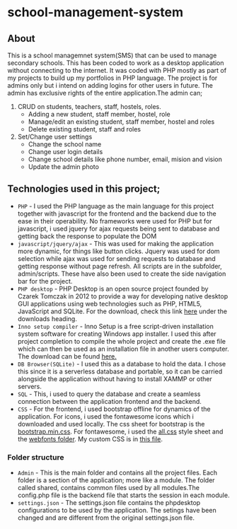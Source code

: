 # school-management-system
## About
This is a school managemnet system(SMS) that can be used to manage secondary schools. This has been coded to work as a desktop application without connecting to the internet. It was coded with PHP mostly as part of my projects to build up my portfolios
in PHP language. The project is for admins only but i intend on adding logins for other users in future. The admin has exclusive rights of the entire application.The admin can;
1.  CRUD on students, teachers, staff, hostels, roles.
    * Adding a new student, staff member, hostel, role
    * Manage/edit an existing student, staff member, hostel and roles
    * Delete existing student, staff and roles
2.  Set/Change user settings
    * Change the school name
    * Change user login details
    * Change school details like phone number, email, mision and vision
    * Update the admin photo

## Technologies used in this project;
* `PHP` - I used the PHP language as the main language for this project together with javascript for the frontend and the backend due to the ease in their operability. No frameworks were used for PHP but for javascript, i used jquery for ajax requests being sent to database and getting back the response to populate the DOM
* `javascript/jquery/ajax` - This was used for making the application more dynamic, for things like button clicks. Jquery was used for dom selection while ajax was used for sending requests to database and getting response without page refresh. All scripts are in the subfolder, admin/scripts. These have also been used to create the side navigation bar for the project.
* `PHP desktop` - PHP Desktop is an open source project founded by Czarek Tomczak in 2012 to provide a way for developing native desktop GUI applications using web technologies such as PHP, HTML5, JavaScript and SQLite. For the download, check this link 
  <a href='https://github.com/cztomczak/phpdesktop' target='_blank'>here</a> under the downloads heading.
* `Inno setup compiler` - Inno Setup is a free script-driven installation system software for creating Windows app installer. I used this after project completion to compile the whole project and create the .exe file which can then be used as an installation file in another users computer. The download can be found <a href='https://jrsoftware.org/isdl.php' target='_blank'>here.</a>
*  `DB Browser(SQLite)` - I used this as a database to hold the data. I chose this since it is a serverless database and portable, so it can be carried alongside the application without having to install XAMMP or other servers.
*  `SQL` - This, i used to query the database and create a seamless connection between the application frontend and the backend.
*  `CSS` - For the frontend, i used bootstrap offline for dynamics of the application. For icons, i used the fontawesome icons which i downloaded and used locally. The css sheet for bootstrap is the <a href = 'admin/styles/bootstrap.min.css'>bootstrap.min.css</a>. For fontawesome, i used the <a href="admin/styles/CSS/all.css">all.css</a>  style sheet and the <a href='/admin/styles/webfonts'>webfonts folder</a>. My custom CSS is in <a href='admin/styles/styles.css'>this file</a>.

### Folder structure
* `Admin` - This is the main folder and contains all the project files. Each folder is a section of the application; more like a module. The folder called shared, contains common files used by all modules.The config.php file is the backend file that starts the session in each module. 
* `settings.json` - The settings.json file contains the phpdesktop configurations to be used by the application. The setings have been changed and are different from the original settings.json file.
